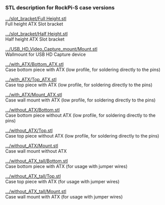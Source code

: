 ### STL description for RockPi-S case versions

[.../slot_bracket/Full Height.stl](slot_bracket/Full%20Height.stl)  
Full height ATX Slot bracket

[.../slot_bracket/Half Height.stl](slot_bracket/Half%20Height.stl)  
Half height ATX Slot bracket

[.../USB_HD_Video_Capture_mount/Mount.stl](USB_HD_Video_Capture_mount/Mount.stl)  
Wallmount for USB HD Capture device

[.../with_ATX/Bottom_ATX.stl](with_ATX/Bottom_ATX.stl)  
Case bottom piece with ATX (low profile, for soldering directly to the pins)

[.../with_ATX/Top_ATX.stl](with_ATX/Top_ATX.stl)  
Case top piece with ATX (low profile, for soldering directly to the pins)

[.../with_ATX/Mount_ATX.stl](with_ATX/Mount_ATX.stl)  
Case wall mount with ATX (low profile, for soldering directly to the pins)

[.../without_ATX/Bottom.stl](without_ATX/Bottom.stl)  
Case bottom piece without ATX (low profile, for soldering directly to the pins)

[.../without_ATX/Top.stl](without_ATX/Top.stl)  
Case top piece without ATX (low profile, for soldering directly to the pins)

[.../without_ATX/Mount.stl](without_ATX/Mount.stl)  
Case wall mount without ATX

[.../without_ATX_tall/Bottom.stl](without_ATX_tall/Bottom.stl)  
Case bottom piece with ATX (for usage with jumper wires)

[.../without_ATX_tall/Top.stl](without_ATX_tall/Top.stl)  
Case top piece with ATX (for usage with jumper wires)

[.../without_ATX_tall/Mount.stl](without_ATX_tall/Mount.stl)  
Case wall mount with ATX (for usage with jumper wires)
